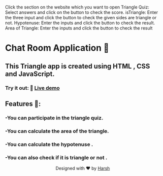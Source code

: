 

Click the section on the website which you want to open
Triangle Quiz: Select answers and click on the button to check the score.
isTriangle: Enter the three input and click the button to check the given sides are triangle or not.
Hypotenuse: Enter the inputs and click the button to check the result.
Area of Triangle: Enter the inputs and click the button to check the result

# Chat Room Application 🚀
 
 ## This Triangle app is created using HTML , CSS and JavaScript.
 
 ### Try it out: 🌟   [Live demo](https://harsh-triangle-fun.netlify.app/)
 
 ## Features 🧐:
### -You can participate in the triangle quiz.
### -You can calculate the area of the triangle.
### -You can calculate the hypotenuse .
### -You can also check if it is triangle or not .



 
<p align="center">
Designed with ❤️ by <a href="https://kumarharsh.netlify.app">Harsh</a>
</p>
